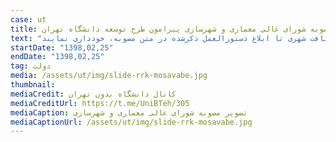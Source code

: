 ```yaml
---
case: ut
title: مصوبه شورای عالی معماری و شهرسازی پیرامون طرح توسعه دانشگاه تهران
text: "از متن مصوبه:  بر اساس این مصوبه، حقوق مالکانۀ مردم محدودۀ پیرامونی دانشگاه تهران به آن‌ها بازخواهد گشت و کمیسیون‌های ماده ۵ نیز می‌بایست از تصویب و بررسی هرگونه طرح توسعه کالبدیِ دانشگاه‌های واقع در بافت شهری تا ابلاغ دستورالعمل ذکرشده در متن مصوبه، خودداری نمایند."
startDate: "1398,02,25"
endDate: "1398,02,25"
tag: دولت
media: /assets/ut/img/slide-rrk-mosavabe.jpg
thumbnail:
mediaCredit: کانال دانشگاه بدون تهران
mediaCreditUrl: https://t.me/UniBTeh/305
mediaCaption: تصویر مصوبه شورای عالی معماری و شهرسازی
mediaCaptionUrl: /assets/ut/img/slide-rrk-mosavabe.jpg
---
```

